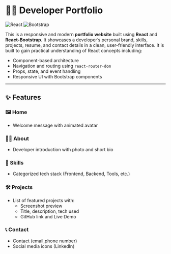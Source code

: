 # 🧑‍💻 Developer Portfolio

![React](https://img.shields.io/badge/Frontend-React-61DAFB?logo=react&logoColor=white)
![Bootstrap](https://img.shields.io/badge/UI%20Library-React--Bootstrap-7952B3?logo=bootstrap&logoColor=white)

This is a responsive and modern **portfolio website** built using **React** and **React-Bootstrap**. It showcases a developer’s personal brand, skills, projects, resume, and contact details in a clean, user-friendly interface. It is built to gain practical understanding of React concepts including:

- Component-based architecture
- Navigation and routing using `react-router-dom`
- Props, state, and event handling
- Responsive UI with Bootstrap components

---

## ✨ Features

### 🖼️ Home
- Welcome message with animated avatar

### 🙋‍♀️ About
- Developer introduction with photo and short bio

### 🧠 Skills
- Categorized tech stack (Frontend, Backend, Tools, etc.)

### 🛠️ Projects
- List of featured projects with:
  - Screenshot preview
  - Title, description, tech used
  - GitHub link and Live Demo

### 📞 Contact
- Contact (email,phone number)
- Social media icons (LinkedIn)
